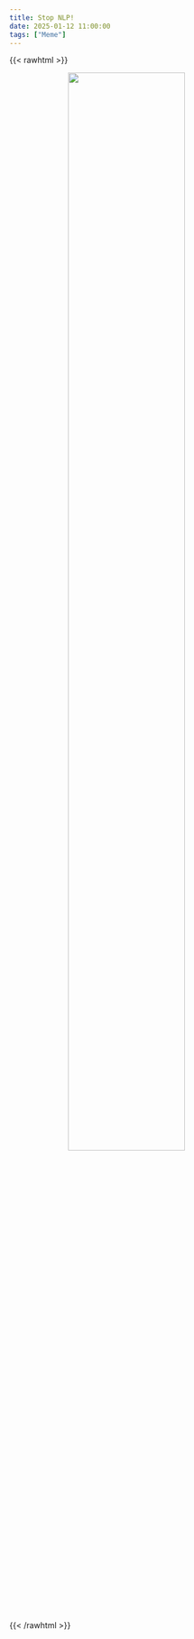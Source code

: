 ```yaml
---
title: Stop NLP!
date: 2025-01-12 11:00:00
tags: ["Meme"]
---
```


{{< rawhtml >}}
<figure>
    <img style="display: block; margin-left: auto; margin-right: auto; width: 70%" src="/attachments/stop_nlp.png">
</figure>
{{< /rawhtml >}}
